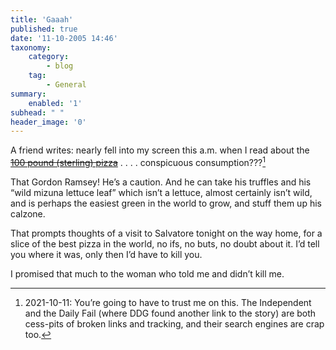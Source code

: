 ```yaml
---
title: 'Gaaah'
published: true
date: '11-10-2005 14:46'
taxonomy:
    category:
        - blog
    tag:
        - General
summary:
    enabled: '1'
subhead: " "
header_image: '0'
---
```


A friend writes: nearly fell into my screen this a.m. when I read about the ~~[100 pound (sterling) pizza](http://enjoyment.independent.co.uk/food_and_drink/features/article318695.ece)~~ . . . . conspicuous consumption???[^1]

That Gordon Ramsey! He’s a caution. And he can take his truffles and his “wild mizuna lettuce leaf” which isn’t a lettuce, almost certainly isn’t wild, and is perhaps the easiest green in the world to grow, and stuff them up his calzone.

That prompts thoughts of a visit to Salvatore tonight on the way home, for a slice of the best pizza in the world, no ifs, no buts,  no  doubt about it. I’d tell you where it was, only then I’d have to kill you. 

I promised that much to the woman who told me and didn’t kill me.

[^1]: 2021-10-11: You’re going to have to trust me on this. The Independent and the Daily Fail (where DDG found another link to the story) are both cess-pits of broken links and tracking, and their search engines are crap too.
